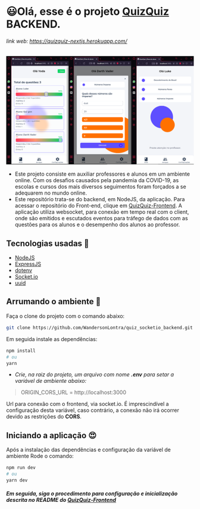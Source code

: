 # 😃Olá, esse é o projeto [QuizQuiz](https://quizquiz-nextjs.herokuapp.com/) BACKEND.

###### link web: https://quizquiz-nextjs.herokuapp.com/

<p align="center">
    <img src="/assets/sample_image.png"/>
</p>

- Este projeto consiste em auxiliar professores e alunos em um ambiente online. Com os desafios causados pela pandemia da COVID-19, as escolas e cursos dos mais diversos seguimentos foram forçados a se adequarem no mundo online.
- Este repositório trata-se do backend, em NodeJS, da aplicação. Para acessar o repositório do Front-end, clique em [QuizQuiz-Frontend](https://github.com/WandersonLontra/quiz_socketio_frontend). A aplicação utiliza websocket, para conexão em tempo real com o client, onde são emitidos e escutados eventos para tráfego de dados com as questões para os alunos e o desempenho dos alunos ao professor.

## Tecnologias usadas 🚀

- [NodeJS](nodejs.org)
- [ExpressJS](https://expressjs.com/pt-br/)
- [dotenv](https://www.npmjs.com/package/dotenv)
- [Socket.io](https://socket.io)
- [uuid](https://www.npmjs.com/package/uuid)

## Arrumando o ambiente 💪

Faça o clone do projeto com o comando abaixo:

```bash
git clone https://github.com/WandersonLontra/quiz_socketio_backend.git
```
Em seguida instale as dependências:

```bash
npm install
# ou
yarn
```
- *Crie, na raiz do projeto, um arquivo com nome **.env** para setar a variável de ambiente abaixo:*
> ORIGIN_CORS_URL = http://localhost:3000

Url para conexão com o frontend, via socket.io. É imprescindível a configuração desta variável, caso contrário, a conexão não irá ocorrer devido as restrições do **CORS**.


## Iniciando a aplicação 😍

Após a instalação das dependências e configuração da variável de ambiente
Rode o comando: 


```bash
npm run dev
# ou
yarn dev
```
##### Em seguida, siga o procedimento para configuração e inicialização descrita no README do [QuizQuiz-Frontend](https://github.com/WandersonLontra/quiz_socketio_frontend)
